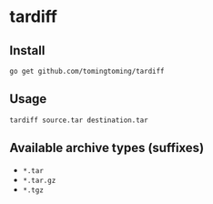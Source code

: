 # tardiff

## Install
```
go get github.com/tomingtoming/tardiff
```

## Usage
```
tardiff source.tar destination.tar
```

## Available archive types (suffixes)
- `*.tar`
- `*.tar.gz`
- `*.tgz`
